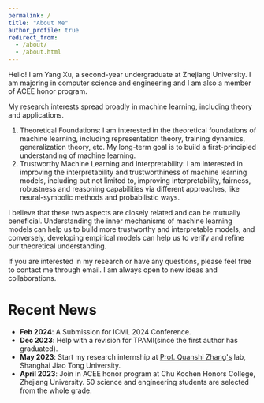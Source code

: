 ```yaml
---
permalink: /
title: "About Me"
author_profile: true
redirect_from: 
  - /about/
  - /about.html
---
```


Hello! I am Yang Xu, a second-year undergraduate at Zhejiang University. I am majoring in computer science and engineering and I am also a member of ACEE honor program.

My research interests spread broadly in machine learning, including theory and applications. 
1. Theoretical Foundations: I am interested in the theoretical foundations of machine learning, including representation theory, training dynamics, generalization theory, etc. My long-term goal is to build a first-principled understanding of machine learning.
2. Trustworthy Machine Learning and Interpretability: I am interested in improving the interpretability and trustworthiness of machine learning models, including but not limited to, improving interpretability, fairness, robustness and reasoning capabilities via different approaches, like neural-symbolic methods and probabilistic ways.

I believe that these two aspects are closely related and can be mutually beneficial. Understanding the inner mechanisms of machine learning models can help us to build more trustworthy and interpretable models, and conversely, developing empirical models can help us to verify and refine our theoretical understanding.

If you are interested in my research or have any questions, please feel free to contact me through email. I am always open to new ideas and collaborations.

Recent News
======
- **Feb 2024**: A Submission for ICML 2024 Conference.
- **Dec 2023**: Help with a revision for TPAMI(since the first author has graduated). 
- **May 2023**: Start my research internship at [Prof. Quanshi Zhang's](http://qszhang.com/) lab, Shanghai Jiao Tong University.
- **April 2023**: Join in ACEE honor program at Chu Kochen Honors College, Zhejiang University. 50 science and engineering students are selected from the whole grade.

<!-- Publications and Preprints
======
qwq -->
